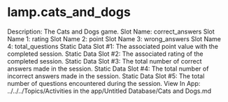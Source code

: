 # lamp.cats_and_dogs

Description: The Cats and Dogs game.
Slot Name: correct_answers
Slot Name 1: rating
Slot Name 2: point
Slot Name 3: wrong_answers
Slot Name 4: total_questions
Static Data Slot #1: The associated point value with the completed session.
Static Data Slot #2: The associated rating of the completed session.
Static Data Slot #3: The total number of correct answers made in the session.
Static Data Slot #4: The total number of incorrect answers made in the session.
Static Data Slot #5: The total number of questions encountered during the session.
View In App: ../../../Topics/Activities in the app/Untitled Database/Cats and Dogs.md